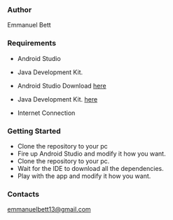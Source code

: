 ### Author
Emmanuel Bett

 ### Requirements
 - Android Studio
 - Java Development Kit.
 - Android Studio Download [here](https://developer.android.com/studio/install)

 - Java Development Kit. [here](https://www.oracle.com/java/technologies/javase-jdk11-downloads.html)

 - Internet Connection

 ### Getting Started

 - Clone the repository to your pc
 - Fire up Android Studio and modify it how you want.
 - Clone the repository to your pc.
 - Wait for the IDE to download all the dependencies.
 - Play with the app and modify it how you want.

### Contacts
emmanuelbett13@gmail.com